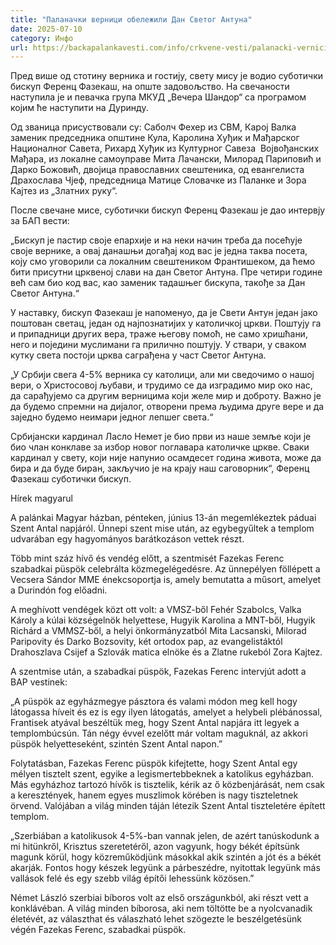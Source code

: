 ```yaml
---
title: "Паланачки верници обележили Дан Светог Антуна"
date: 2025-07-10
category: Инфо
url: https://backapalankavesti.com/info/crkvene-vesti/palanacki-vernici-obelezili-dan-svetog-antuna/
---
```


Пред више од стотину верника и гостију, свету мису је водио суботички бискуп Ференц Фазекаш, на опште задовољство. На свечаности наступила је и певачка група МКУД „Вечера Шандор“ са програмом којим ће наступити на Дуринду.

Од званица присуствовали су: Саболч Фехер из СВМ, Карој Валка заменик председника општине Кула, Каролина Хуђик и Мађарског Националног Савета, Рихард Хуђик из Културног Савеза  Војвођанских Мађара, из локалне самоуправе Мита Лачански, Милорад Париповић и Дарко Божовић, двојица православних свештеника, од евангелиста Драхослава Чјеф, председница Матице Словачке из Паланке и Зора Кајтез из „Златних руку“.

После свечане мисе, суботички бискуп Ференц Фазекаш је дао интервју за БАП вести:

„Бискуп је пастир своје епархије и на неки начин треба да посећује своје вернике, а овај данашњи догађај код вас је једна таква посета, коју смо уговорили са локалним свештеником Франтишеком, да ћемо бити присутни црквеној слави на дан Светог Антуна. Пре четири године већ сам био код вас, као заменик тадашњег бискупа, такође за Дан Светог Антуна.“

У наставку, бискуп Фазекаш је напоменуо, да је Свети Антун један јако поштован светац, један од најпознатијих у католичкој цркви. Поштују га и припадници других вера, траже његову помоћ, не само хришћани, него и поједини муслимани га прилично поштују. У ствари, у сваком кутку света постоји црква саграђена у част Светог Антуна.

„У Србији свега 4-5% верника су католици, али ми сведочимо о нашој вери, о Христосовој љубави, и трудимо се да изградимо мир око нас, да сарађујемо са другим верницима који желе мир и доброту. Важно је да будемо спремни на дијалог, отворени према људима друге вере и да заједно будемо неимари једног лепшег света.“

Србијански кардинал Ласло Немет је био први из наше земље који је био члан конклаве за избор новог поглавара католичке цркве. Сваки кардинал у свету, који није напунио осамдесет година живота, може да бира и да буде биран, закључио је на крају наш саговорник“, Ференц Фазекаш суботички бискуп.

Hírek magyarul

A palánkai Magyar házban, pénteken, június 13-án megemlékeztek páduai Szent Antal napjáról. Ünnepi szent mise után, az egybegyűltek a templom udvarában egy hagyományos barátkozáson vettek részt.

Több mint száz hívő és vendég előtt, a szentmisét Fazekas Ferenc szabadkai püspök celebrálta közmegelégedésre. Az ünnepélyen föllépett a Vecsera Sándor MME énekcsoportja is, amely bemutatta a műsort, amelyet a Durindón fog előadni.

A meghívott vendégek közt ott volt: a VMSZ-ből Fehér Szabolcs, Valka Károly a kúlai községelnök helyettese, Hugyik Karolina a MNT-ből, Hugyik Richárd a VMMSZ-ből, a helyi önkormányzatból Mita Lacsanski, Milorad Paripovity és Darko Bozsovity, két ortodox pap, az evangelistáktól Drahoszlava Csijef a Szlovák matica elnöke és a Zlatne rukeból Zora Kajtez.

A szentmise után, a szabadkai püspök, Fazekas Ferenc intervjút adott a BAP vestinek:

„A püspök az egyházmegye pásztora és valami módon meg kell hogy látogassa híveit és ez is egy ilyen látogatás, amelyet a helybeli plébánossal, Frantisek atyával beszéltük meg, hogy Szent Antal napjára itt legyek a templombúcsún. Tán négy évvel ezelőtt már voltam maguknál, az akkori püspök helyetteseként, szintén Szent Antal napon.”

Folytatásban, Fazekas Ferenc püspök kifejtette, hogy Szent Antal egy mélyen tisztelt szent, egyike a legismertebbeknek a katolikus egyházban. Más egyházhoz tartozó hívők is tisztelik, kérik az ő közbenjárását, nem csak a keresztények, hanem egyes muszlimok körében is nagy tiszteletnek örvend. Valójában a világ minden táján létezik Szent Antal tiszteletére épített templom.

„Szerbiában a katolikusok 4-5%-ban vannak jelen, de azért tanúskodunk a mi hitünkről, Krisztus szeretetéről, azon vagyunk, hogy békét építsünk magunk körül, hogy közreműködjünk másokkal akik szintén a jót és a békét akarják. Fontos hogy készek legyünk a párbeszédre, nyitottak legyünk más vallások felé és egy szebb világ építői lehessünk közösen.”

Német László szerbiai bíboros volt az első országunkból, aki részt vett a konklávéban. A világ minden bíborosa, aki nem töltötte be a nyolcvanadik életévét, az választhat és válaszható lehet szögezte le beszélgetésünk végén Fazekas Ferenc, szabadkai püspök.

